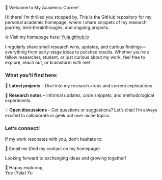👋 Welcome to My Academic Corner!

Hi there! I’m thrilled you stopped by. This is the GitHub repository for my personal academic homepage, where I share snippets of my research journey, mini-breakthroughs, and ongoing projects.

🌐 Visit my homepage here: [Yula.github.io]([https://bolternie.github.io/Yula.github.io/])

I regularly share small research wins, updates, and curious findings—everything from early-stage ideas to polished results. Whether you’re a fellow researcher, student, or just curious about my work, feel free to explore, reach out, or brainstorm with me!

### What you’ll find here:
🔬 **Latest projects** – Dive into my research areas and current explorations.

📝 **Research notes** – Informal updates, code snippets, and methodological experiments.

💡 **Open discussions** – Got questions or suggestions? Let’s chat! I’m always excited to collaborate or geek out over niche topics.

### Let’s connect!
If my work resonates with you, don’t hesitate to:

📧 Email me (find my contact on my homepage)

Looking forward to exchanging ideas and growing together!

🚀 Happy exploring,  
Yue (Yula) Yu
